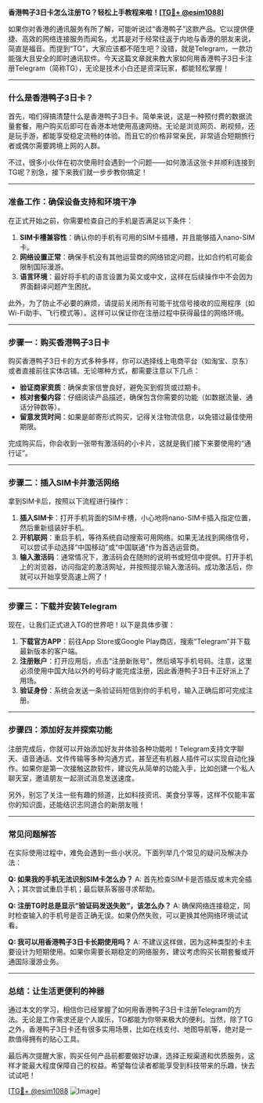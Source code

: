 **香港鸭子3日卡怎么注册TG？轻松上手教程来啦！[[TG💪+ @esim1088](https://t.me/s/esim1088)]**

如果你对香港的通讯服务有所了解，可能听说过“香港鸭子”这款产品。它以提供便捷、高效的网络连接服务而闻名，尤其是对于经常往返于内地与香港的朋友来说，简直是福音。而提到“TG”，大家应该都不陌生吧？没错，就是Telegram，一款功能强大且安全的即时通讯软件。今天这篇文章就来教大家如何用香港鸭子3日卡注册Telegram（简称TG），无论是技术小白还是资深玩家，都能轻松掌握！

---

### **什么是香港鸭子3日卡？**

首先，咱们得搞清楚什么是香港鸭子3日卡。简单来说，这是一种预付费的数据流量套餐，用户购买后即可在香港本地使用高速网络。无论是浏览网页、刷视频，还是玩手游，都能享受稳定流畅的体验。而且它的价格非常亲民，非常适合短期旅行者或偶尔需要跨境上网的人群。

不过，很多小伙伴在初次使用时会遇到一个问题——如何激活这张卡并顺利连接到TG呢？别急，接下来我们就一步步教你搞定！

---

### **准备工作：确保设备支持和环境干净**

在正式开始之前，你需要检查自己的手机是否满足以下条件：

1. **SIM卡槽兼容性**：确认你的手机有可用的SIM卡插槽，并且能够插入nano-SIM卡。
2. **网络设置正常**：确保手机没有其他运营商的网络锁定问题，比如合约机可能会限制国际漫游。
3. **语言环境**：最好将手机的语言设置为英文或中文，这样在后续操作中不会因为界面翻译问题产生困扰。

此外，为了防止不必要的麻烦，请提前关闭所有可能干扰信号接收的应用程序（如Wi-Fi助手、飞行模式等）。这样可以保证你在注册过程中获得最佳的网络环境。

---

### **步骤一：购买香港鸭子3日卡**

购买香港鸭子3日卡的方式多种多样，你可以选择线上电商平台（如淘宝、京东）或者直接前往实体店铺。无论哪种方式，都需要注意以下几点：

- **验证商家资质**：确保卖家信誉良好，避免买到假货或过期卡。
- **核对套餐内容**：仔细阅读产品描述，确保包含你需要的功能（如数据流量、通话分钟数等）。
- **留意发货时间**：如果是邮寄形式购买，记得关注物流信息，以免错过最佳使用期限。

完成购买后，你会收到一张带有激活码的小卡片，这就是我们接下来要使用的“通行证”。

---

### **步骤二：插入SIM卡并激活网络**

拿到SIM卡后，按照以下流程进行操作：

1. **插入SIM卡**：打开手机背面的SIM卡槽，小心地将nano-SIM卡插入指定位置，然后重新组装好手机。
2. **开机联网**：重启手机，等待系统自动搜索可用网络。如果无法找到网络信号，可以尝试手动选择“中国移动”或“中国联通”作为首选运营商。
3. **输入激活码**：通常情况下，激活码会在随附的说明书或短信中提供。打开手机上的浏览器，访问指定的激活网址，并按照提示输入激活码。成功激活后，你就可以开始享受高速上网了！

---

### **步骤三：下载并安装Telegram**

现在，让我们正式进入TG的世界吧！以下是具体步骤：

1. **下载官方APP**：前往App Store或Google Play商店，搜索“Telegram”并下载最新版本的客户端。
2. **注册账户**：打开应用后，点击“注册新账号”，然后填写手机号码。注意，这里必须使用中国大陆以外的号码才能完成注册，因此香港鸭子3日卡正好派上了用场。
3. **验证身份**：系统会发送一条验证码短信到你的手机号，输入正确后即可完成注册。

---

### **步骤四：添加好友并探索功能**

注册完成后，你就可以开始添加好友并体验各种功能啦！Telegram支持文字聊天、语音通话、文件传输等多种沟通方式，甚至还有机器人插件可以实现自动化操作。如果你是第一次接触这款软件，建议先从简单的功能入手，比如创建一个私人聊天室，邀请朋友一起测试消息发送速度。

另外，别忘了关注一些有趣的频道，比如科技资讯、美食分享等，这样不仅能丰富你的知识面，还能结识志同道合的新朋友哦！

---

### **常见问题解答**

在实际使用过程中，难免会遇到一些小状况。下面列举几个常见的疑问及解决办法：

**Q: 如果我的手机无法识别SIM卡怎么办？**
A: 首先检查SIM卡是否插反或未完全插入；其次尝试重启手机；最后联系客服寻求帮助。

**Q: 注册TG时总是显示“验证码发送失败”，该怎么办？**
A: 确保网络连接稳定，同时检查输入的手机号是否正确无误。如果仍然失败，可以更换其他网络环境试试看。

**Q: 我可以用香港鸭子3日卡长期使用吗？**
A: 不建议这样做，因为这种类型的卡主要设计为短期使用。如果你需要长期稳定的网络服务，建议考虑购买长期套餐或开通国际漫游业务。

---

### **总结：让生活更便利的神器**

通过本文的学习，相信你已经掌握了如何用香港鸭子3日卡注册Telegram的方法。无论是工作需求还是个人娱乐，TG都能为你带来极大的便利。当然，除了TG之外，香港鸭子3日卡还有很多实用场景，比如在线支付、地图导航等，绝对是一款值得拥有的贴心工具。

最后再次提醒大家，购买任何产品前都要做好功课，选择正规渠道和优质服务，这样才能最大程度保障自己的权益。希望每位读者都能享受到科技带来的乐趣，快去试试吧！

[[TG💪+ @esim1088](https://t.me/s/esim1088) ![Image](https://i.postimg.cc/4NQfJmqS/Snipaste-2025-05-13-00-14-12.png)]